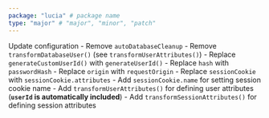 ```yaml
---
package: "lucia" # package name
type: "major" # "major", "minor", "patch"
---
```


Update configuration
    - Remove `autoDatabaseCleanup`
    - Remove `transformDatabaseUser()` (see `transformUserAttributes()`)
    - Replace `generateCustomUserId()` with `generateUserId()`
    - Replace `hash` with `passwordHash`
    - Replace `origin` with `requestOrigin`
    - Replace `sessionCookie` with `sessionCookie.attributes`
    - Add `sessionCookie.name` for setting session cookie name
    - Add `transformUserAttributes()` for defining user attributes (**`userId` is automatically included**)
    - Add `transformSessionAttributes()` for defining session attributes 